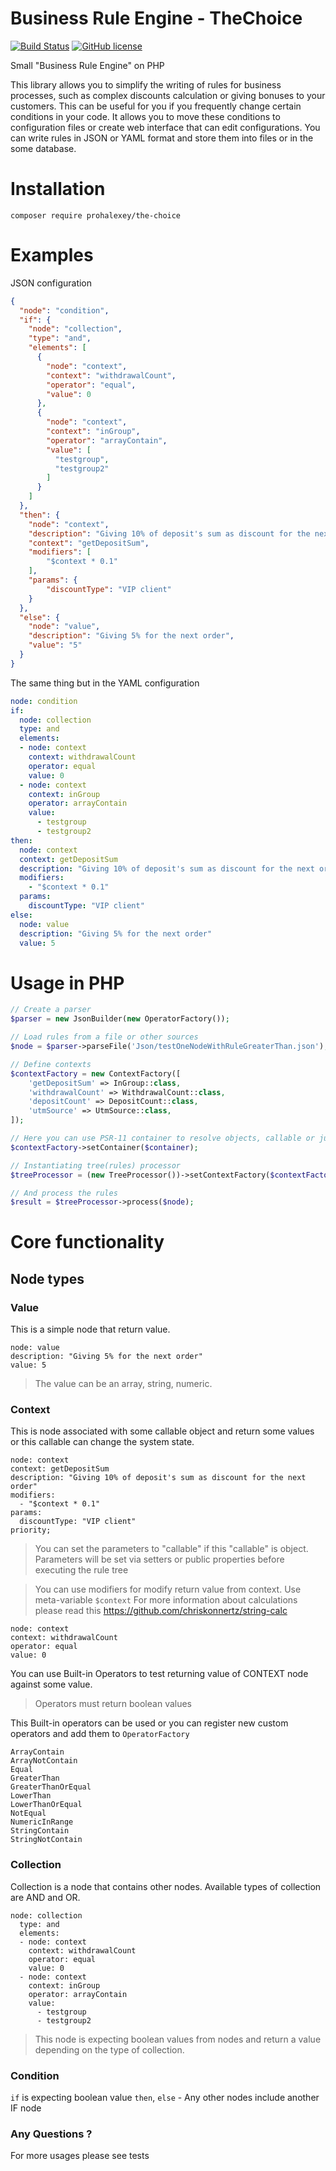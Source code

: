 # Business Rule Engine - TheChoice

[![Build Status](https://travis-ci.org/prohalexey/TheChoice.png)](https://travis-ci.org/prohalexey/TheChoice)
[![GitHub license](https://img.shields.io/badge/license-MIT-blue.svg)](https://raw.githubusercontent.com/prohalexey/TheChoice/master/LICENSE)

Small "Business Rule Engine" on PHP

This library allows you to simplify the writing of rules for business processes, such as complex discounts calculation or giving bonuses to your customers.
This can be useful for you if you frequently change certain conditions in your code.
It allows you to move these conditions to configuration files or create web interface that can edit configurations.
You can write rules in JSON or YAML format and store them into files or in the some database.

# Installation

```
composer require prohalexey/the-choice
```

# Examples

JSON configuration

```JSON
{
  "node": "condition",
  "if": {
    "node": "collection",
    "type": "and",
    "elements": [
      {
        "node": "context",
        "context": "withdrawalCount",
        "operator": "equal",
        "value": 0
      },
      {
        "node": "context",
        "context": "inGroup",
        "operator": "arrayContain",
        "value": [
          "testgroup",
          "testgroup2"
        ]
      }
    ]
  },
  "then": {
    "node": "context",
    "description": "Giving 10% of deposit's sum as discount for the next order",
    "context": "getDepositSum",
    "modifiers": [
        "$context * 0.1"
    ],
    "params": {
        "discountType": "VIP client"
    }
  },
  "else": {
    "node": "value",
    "description": "Giving 5% for the next order",
    "value": "5"
  }
}
```

The same thing but in the YAML configuration

```YAML
node: condition
if:
  node: collection
  type: and
  elements:
  - node: context
    context: withdrawalCount
    operator: equal
    value: 0
  - node: context
    context: inGroup
    operator: arrayContain
    value:
      - testgroup
      - testgroup2
then:
  node: context
  context: getDepositSum
  description: "Giving 10% of deposit's sum as discount for the next order"
  modifiers: 
    - "$context * 0.1"
  params:
    discountType: "VIP client"
else:
  node: value
  description: "Giving 5% for the next order"
  value: 5
```

# Usage in PHP

```PHP
// Create a parser 
$parser = new JsonBuilder(new OperatorFactory());

// Load rules from a file or other sources
$node = $parser->parseFile('Json/testOneNodeWithRuleGreaterThan.json');

// Define contexts
$contextFactory = new ContextFactory([
	'getDepositSum' => InGroup::class,
	'withdrawalCount' => WithdrawalCount::class,
	'depositCount' => DepositCount::class,
	'utmSource' => UtmSource::class,
]);

// Here you can use PSR-11 container to resolve objects, callable or just class names
$contextFactory->setContainer($container);

// Instantiating tree(rules) processor
$treeProcessor = (new TreeProcessor())->setContextFactory($contextFactory);

// And process the rules
$result = $treeProcessor->process($node);
```

# Core functionality

## Node types

### Value

This is a simple node that return value. 

```
node: value
description: "Giving 5% for the next order"
value: 5
```

> The value can be an array, string, numeric.

### Context

This is node associated with some callable object and return some values or this callable can change the system state. 

```
node: context
context: getDepositSum
description: "Giving 10% of deposit's sum as discount for the next order"
modifiers: 
  - "$context * 0.1"
params:
  discountType: "VIP client"
priority; 
```

> You can set the parameters to "callable" if this "callable" is object. 
Parameters will be set via setters or public properties before executing the rule tree

>You can use modifiers for modify return value from context. Use meta-variable `$context` 
For more information about calculations please read this https://github.com/chriskonnertz/string-calc 

```
node: context
context: withdrawalCount
operator: equal
value: 0
```

You can use Built-in Operators to test returning value of CONTEXT node against some value.

> Operators must return boolean values

This Built-in operators can be used or you can register new custom operators and add them to `OperatorFactory`

```
ArrayContain
ArrayNotContain
Equal
GreaterThan
GreaterThanOrEqual
LowerThan
LowerThanOrEqual
NotEqual
NumericInRange
StringContain
StringNotContain
```

### Collection

Collection is a node that contains other nodes. 
Available types of collection are AND and OR.

```
node: collection
  type: and
  elements:
  - node: context
    context: withdrawalCount
    operator: equal
    value: 0
  - node: context
    context: inGroup
    operator: arrayContain
    value:
      - testgroup
      - testgroup2
```

> This node is expecting boolean values from nodes and return a value depending on the type of collection. 

### Condition

`if` is expecting boolean value
`then`, `else` - Any other nodes include another IF node

### Any Questions ?
For more usages please see tests 
